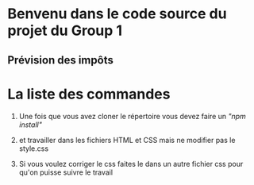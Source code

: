 # Benvenu dans le code source du projet du Group 1
## Prévision des impôts

# La liste des commandes

1. Une fois que vous avez cloner le répertoire
vous devez faire un *"npm install"* 

2. et travailler dans les fichiers HTML et CSS mais ne 
modifier pas le style.css   

3. Si vous voulez corriger le css faites le dans un autre fichier css
pour qu'on puisse suivre le travail    